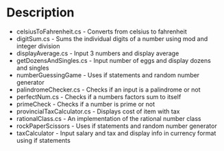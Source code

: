 # Description

- celsiusToFahrenheit.cs - Converts from celsius to fahrenheit <br />
- digitSum.cs - Sums the individual digits of a number using mod and integer division <br />
- displayAverage.cs - Input 3 numbers and display average <br />
- getDozensAndSingles.cs - Input number of eggs and display dozens and singles <br />
- numberGuessingGame - Uses if statements and random number generator <br />
- palindromeChecker.cs - Checks if an input is a palindrome or not <br />
- perfectNum.cs - Checks if a numbers factors sum to itself <br />
- primeCheck - Checks if a number is prime or not <br />
- provincialTaxCalculator.cs -  Displays cost of item with tax <br />
- rationalClass.cs - An implementation of the rational number class <br />
- rockPaperScissors - Uses if statements and random number generator <br />
- taxCalculator - Input salary and tax and display info in currency format using if statements <br />
